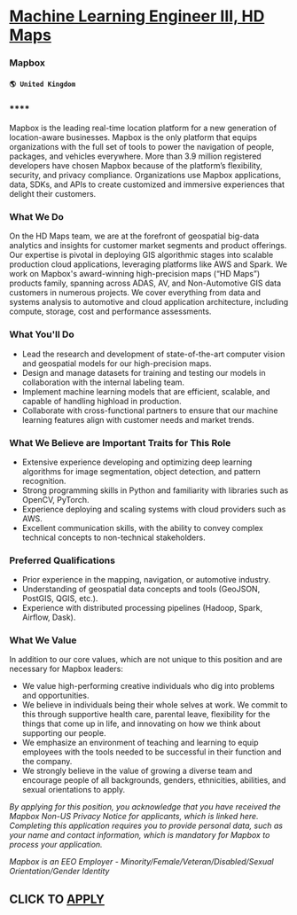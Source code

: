 # [Machine Learning Engineer III, HD Maps](https://www.remotewlb.com/apply/machine-learning-engineer-iii-hd-maps-72711)  
### Mapbox  
#### `🌎 United Kingdom`  

### ****

Mapbox is the leading real-time location platform for a new generation of location-aware businesses. Mapbox is the only platform that equips organizations with the full set of tools to power the navigation of people, packages, and vehicles everywhere. More than 3.9 million registered developers have chosen Mapbox because of the platform’s flexibility, security, and privacy compliance. Organizations use Mapbox applications, data, SDKs, and APIs to create customized and immersive experiences that delight their customers.

###  **What We Do**

On the HD Maps team, we are at the forefront of geospatial big-data analytics and insights for customer market segments and product offerings. Our expertise is pivotal in deploying GIS algorithmic stages into scalable production cloud applications, leveraging platforms like AWS and Spark. We work on Mapbox's award-winning high-precision maps (“HD Maps”) products family, spanning across ADAS, AV, and Non-Automotive GIS data customers in numerous projects. We cover everything from data and systems analysis to automotive and cloud application architecture, including compute, storage, cost and performance assessments.

###  **What You'll Do**

  * Lead the research and development of state-of-the-art computer vision and geospatial models for our high-precision maps.
  * Design and manage datasets for training and testing our models in collaboration with the internal labeling team.
  * Implement machine learning models that are efficient, scalable, and capable of handling highload in production.
  * Collaborate with cross-functional partners to ensure that our machine learning features align with customer needs and market trends.

###  **What We Believe are Important Traits for This Role**

  * Extensive experience developing and optimizing deep learning algorithms for image segmentation, object detection, and pattern recognition.
  * Strong programming skills in Python and familiarity with libraries such as OpenCV, PyTorch.
  * Experience deploying and scaling systems with cloud providers such as AWS.
  * Excellent communication skills, with the ability to convey complex technical concepts to non-technical stakeholders.

###  **Preferred Qualifications**

  * Prior experience in the mapping, navigation, or automotive industry.
  * Understanding of geospatial data concepts and tools (GeoJSON, PostGIS, QGIS, etc.).
  * Experience with distributed processing pipelines (Hadoop, Spark, Airflow, Dask).

###  **What We Value**

In addition to our core values, which are not unique to this position and are necessary for Mapbox leaders:

  * We value high-performing creative individuals who dig into problems and opportunities.
  * We believe in individuals being their whole selves at work. We commit to this through supportive health care, parental leave, flexibility for the things that come up in life, and innovating on how we think about supporting our people.
  * We emphasize an environment of teaching and learning to equip employees with the tools needed to be successful in their function and the company.
  * We strongly believe in the value of growing a diverse team and encourage people of all backgrounds, genders, ethnicities, abilities, and sexual orientations to apply.

 _By applying for this position, you acknowledge that you have received the Mapbox Non-US Privacy Notice for applicants, which is linked here. Completing this application requires you to provide personal data, such as your name and contact information, which is mandatory for Mapbox to process your application._

 _Mapbox is an EEO Employer - Minority/Female/Veteran/Disabled/Sexual Orientation/Gender Identity_

  
## CLICK TO [APPLY](https://www.remotewlb.com/apply/machine-learning-engineer-iii-hd-maps-72711)

